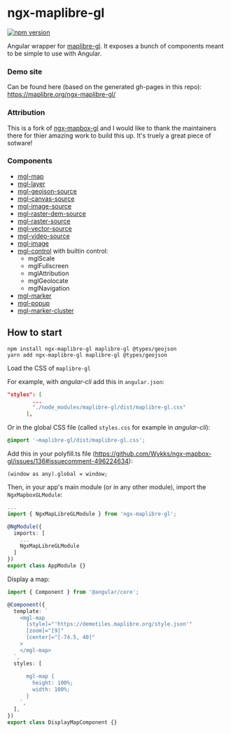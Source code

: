 # ngx-maplibre-gl

[![npm version](https://img.shields.io/npm/v/ngx-maplibre-gl.svg?style=flat)](https://www.npmjs.com/package/ngx-maplibre-gl)

Angular wrapper for [maplibre-gl](https://www.maplibre.org/). It exposes a bunch of components meant to be simple to use with Angular.

### Demo site 
Can be found here (based on the generated gh-pages in this repo):
https://maplibre.org/ngx-maplibre-gl/

### Attribution

This is a fork of [ngx-mapbox-gl](https://github.com/Wykks/ngx-mapbox-gl) and I would like to thank the maintainers there for thier amazing work to build this up. It's truely a great piece of sotware!

### Components

- [mgl-map](docs/API.md#mgl-map-mapbox-gl-api)
- [mgl-layer](docs/API.md#mgl-layer-mapbox-gl-style-spec)
- [mgl-geojson-source](docs/API.md#mgl-geojson-source-mapbox-gl-style-spec)
- [mgl-canvas-source](docs/API.md#mgl-canvas-source-mapbox-gl-style-spec)
- [mgl-image-source](docs/API.md#mgl-image-source-mapbox-gl-style-spec)
- [mgl-raster-dem-source](docs/API.md#mgl-raster-dem-source-mapbox-gl-style-spec)
- [mgl-raster-source](docs/API.md#mgl-raster-source-mapbox-gl-style-spec)
- [mgl-vector-source](docs/API.md#mgl-vector-source-mapbox-gl-style-spec)
- [mgl-video-source](docs/API.md#mgl-video-source-mapbox-gl-style-spec)
- [mgl-image](docs/API.md#mgl-image-mapbox-gl-api)
- [mgl-control](docs/API.md#mgl-control) with builtin control:
  - mglScale
  - mglFullscreen
  - mglAttribution
  - mglGeolocate
  - mglNavigation
- [mgl-marker](docs/API.md#mgl-marker-mapbox-gl-api)
- [mgl-popup](docs/API.md#mgl-popup-mapbox-gl-api)
- [mgl-marker-cluster](docs/API.md#ngx-mgl-marker-cluster-supercluster-api)

## How to start

```
npm install ngx-maplibre-gl maplibre-gl @types/geojson
yarn add ngx-maplibre-gl maplibre-gl @types/geojson
```

Load the CSS of `maplibre-gl`

For example, with _angular-cli_ add this in `angular.json`:

```json
"styles": [
        ...
        "./node_modules/maplibre-gl/dist/maplibre-gl.css"
      ],
```

Or in the global CSS file (called `styles.css` for example in _angular-cli_):

```css
@import '~maplibre-gl/dist/maplibre-gl.css';
```

Add this in your polyfill.ts file (https://github.com/Wykks/ngx-mapbox-gl/issues/136#issuecomment-496224634):

```
(window as any).global = window;
```

Then, in your app's main module (or in any other module), import the `NgxMapboxGLModule`:

```ts
...
import { NgxMapLibreGLModule } from 'ngx-maplibre-gl';

@NgModule({
  imports: [
    ...
    NgxMapLibreGLModule
  ]
})
export class AppModule {}
```

Display a map:

```ts
import { Component } from '@angular/core';

@Component({
  template: `
    <mgl-map
      [style]="'https://demotiles.maplibre.org/style.json'"
      [zoom]="[9]"
      [center]="[-74.5, 40]"
    >
    </mgl-map>
  `,
  styles: [
    `
      mgl-map {
        height: 100%;
        width: 100%;
      }
    `,
  ],
})
export class DisplayMapComponent {}
```
